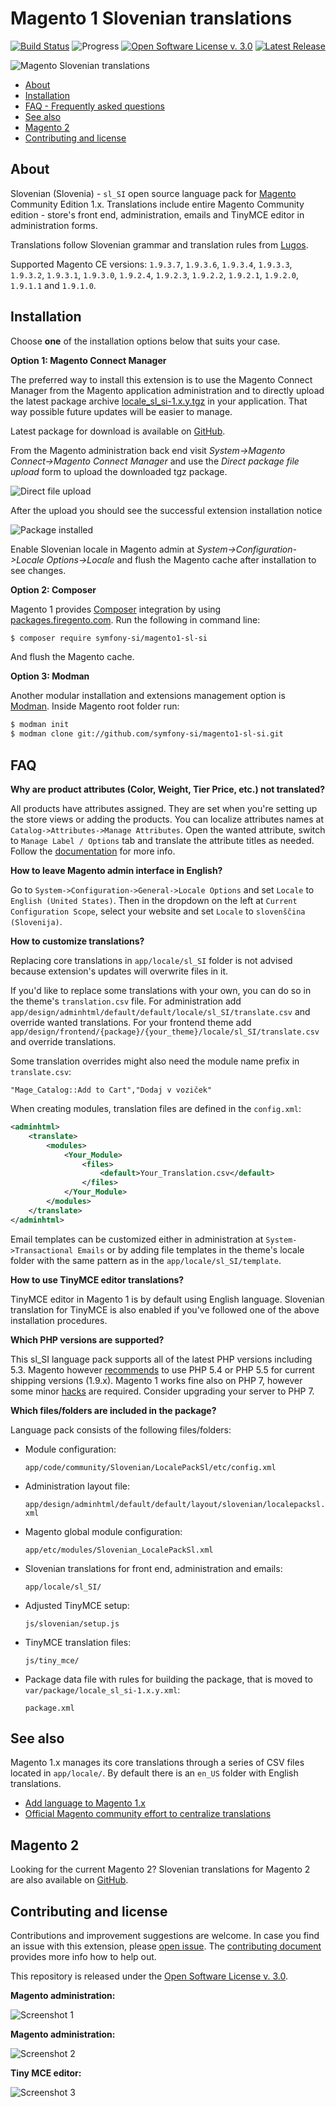# Magento 1 Slovenian translations

[![Build Status](https://travis-ci.org/symfony-si/magento1-sl-si.svg?branch=master)](https://travis-ci.org/symfony-si/magento1-sl-si)
![Progress](http://progressed.io/bar/100?title=completed)
[![Open Software License v. 3.0](https://img.shields.io/badge/License-OSL--3.0-blue.svg)][license]
[![Latest Release](https://img.shields.io/github/release/symfony-si/magento1-sl-si.svg)][latest-release]

![Magento Slovenian translations](https://raw.githubusercontent.com/symfony-si/magento1-sl-si/master/img/logo.png)

* [About](#about)
* [Installation](#installation)
* [FAQ - Frequently asked questions](#faq)
* [See also](#see-also)
* [Magento 2](#magento-2)
* [Contributing and license](#contributing-and-license)

## About

Slovenian (Slovenia) - `sl_SI` open source language pack for [Magento][magento]
Community Edition 1.x. Translations include entire Magento Community edition - store's
front end, administration, emails and TinyMCE editor in administration forms.

Translations follow Slovenian grammar and translation rules from [Lugos][lugos].

Supported Magento CE versions: `1.9.3.7`, `1.9.3.6`, `1.9.3.4`, `1.9.3.3`, `1.9.3.2`,
`1.9.3.1`, `1.9.3.0`, `1.9.2.4`, `1.9.2.3`, `1.9.2.2`, `1.9.2.1`, `1.9.2.0`,
`1.9.1.1` and `1.9.1.0`.

## Installation

Choose **one** of the installation options below that suits your case.

**Option 1: Magento Connect Manager**

The preferred way to install this extension is to use the Magento Connect Manager
from the Magento application administration and to directly upload the latest
package archive [locale_sl_si-1.x.y.tgz][latest-release] in your application.
That way possible future updates will be easier to manage.

Latest package for download is available on [GitHub][latest-release].

From the Magento administration back end visit *System->Magento Connect->Magento Connect Manager*
and use the *Direct package file upload* form to upload the downloaded tgz
package.

![Direct file upload](https://raw.githubusercontent.com/symfony-si/magento1-sl-si/master/img/magentoconnect.png)

After the upload you should see the successful extension installation notice

![Package installed](https://raw.githubusercontent.com/symfony-si/magento1-sl-si/master/img/magentoconnect_2.png)

Enable Slovenian locale in Magento admin at *System->Configuration->Locale Options->Locale*
and flush the Magento cache after installation to see changes.

**Option 2: Composer**

Magento 1 provides [Composer](https://getcomposer.org) integration by using
[packages.firegento.com](http://packages.firegento.com/). Run the following in
command line:

```bash
$ composer require symfony-si/magento1-sl-si
```
And flush the Magento cache.

**Option 3: Modman**

Another modular installation and extensions management option is
[Modman](https://github.com/colinmollenhour/modman). Inside Magento root folder
run:

```bash
$ modman init
$ modman clone git://github.com/symfony-si/magento1-sl-si.git
```

## FAQ

**Why are product attributes (Color, Weight, Tier Price, etc.) not translated?**

All products have attributes assigned. They are set when you're setting up the
store views or adding the products. You can localize attributes names at
`Catalog->Attributes->Manage Attributes`. Open the wanted attribute, switch
to `Manage Label / Options` tab and translate the attribute titles as needed. Follow
the [documentation](http://merch.docs.magento.com/ce/user_guide/catalog/product-translate.html)
for more info.

**How to leave Magento admin interface in English?**

Go to `System->Configuration->General->Locale Options` and set `Locale` to
`English (United States)`. Then in the dropdown on the left at
`Current Configuration Scope`, select your website and set `Locale` to
`slovenščina (Slovenija)`.

**How to customize translations?**

Replacing core translations in `app/locale/sl_SI` folder is not advised because
extension's updates will overwrite files in it.

If you'd like to replace some translations with your own, you can do so in the
theme's `translation.csv` file. For administration add
`app/design/adminhtml/default/default/locale/sl_SI/translate.csv` and override
wanted translations. For your frontend theme add
`app/design/frontend/{package}/{your_theme}/locale/sl_SI/translate.csv` and
override translations.

Some translation overrides might also need the module name prefix in
`translate.csv`:

```csv
"Mage_Catalog::Add to Cart","Dodaj v voziček"
```

When creating modules, translation files are defined in the `config.xml`:

```xml
<adminhtml>
    <translate>
        <modules>
            <Your_Module>
                <files>
                    <default>Your_Translation.csv</default>
                </files>
            </Your_Module>
        </modules>
    </translate>
</adminhtml>
```

Email templates can be customized either in administration at
`System->Transactional Emails` or by adding file templates in the theme's locale
folder with the same pattern as in the `app/locale/sl_SI/template`.

**How to use TinyMCE editor translations?**

TinyMCE editor in Magento 1 is by default using English language. Slovenian
translation for TinyMCE is also enabled if you've followed one of the above
installation procedures.

**Which PHP versions are supported?**

This sl_SI language pack supports all of the latest PHP versions including 5.3.
Magento however [recommends](http://devdocs.magento.com/guides/m1x/system-requirements.html)
to use PHP 5.4 or PHP 5.5 for current shipping versions (1.9.x). Magento 1 works
fine also on PHP 7, however some minor [hacks](http://inchoo.net/magento/its-alive/)
are required. Consider upgrading your server to PHP 7.

**Which files/folders are included in the package?**

Language pack consists of the following files/folders:

* Module configuration:

  `app/code/community/Slovenian/LocalePackSl/etc/config.xml`

* Administration layout file:

  `app/design/adminhtml/default/default/layout/slovenian/localepacksl.xml`

* Magento global module configuration:

  `app/etc/modules/Slovenian_LocalePackSl.xml`

* Slovenian translations for front end, administration and emails:

  `app/locale/sl_SI/`

* Adjusted TinyMCE setup:

  `js/slovenian/setup.js`

* TinyMCE translation files:

  `js/tiny_mce/`

* Package data file with rules for building the package, that is moved to `var/package/locale_sl_si-1.x.y.xml`:

  `package.xml`

## See also

Magento 1.x manages its core translations through a series of CSV files located
in `app/locale/`. By default there is an `en_US` folder with English translations.

* [Add language to Magento 1.x](http://merch.docs.magento.com/ce/user_guide/store-operations/language-add.html)
* [Official Magento community effort to centralize translations](https://crowdin.com/project/magento-1)

## Magento 2

Looking for the current Magento 2? Slovenian translations for Magento 2 are also
available on [GitHub](https://github.com/symfony-si/magento2-sl_si).

## Contributing and license

Contributions and improvement suggestions are welcome. In case you find an issue
with this extension, please [open issue](https://github.com/symfony-si/magento1-sl-si/issues).
The [contributing document](https://github.com/symfony-si/magento1-sl-si/blob/master/CONTRIBUTING.md)
provides more info how to help out.

This repository is released under the [Open Software License v. 3.0][license].

**Magento administration:**

![Screenshot 1](https://raw.githubusercontent.com/symfony-si/magento1-sl-si/master/img/screenshot_1.png)

**Magento administration:**

![Screenshot 2](https://raw.githubusercontent.com/symfony-si/magento1-sl-si/master/img/screenshot_2.png)

**Tiny MCE editor:**

![Screenshot 3](https://raw.githubusercontent.com/symfony-si/magento1-sl-si/master/img/screenshot_3.png)

[latest-release]: https://github.com/symfony-si/magento1-sl-si/releases/latest
[license]: https://github.com/symfony-si/magento1-sl-si/blob/master/LICENSE
[lugos]: https://wiki.lugos.si/slovenjenje:pravila
[github-project]: https://github.com/symfony-si/magento1-sl-si
[magento]: https://magento.com/
